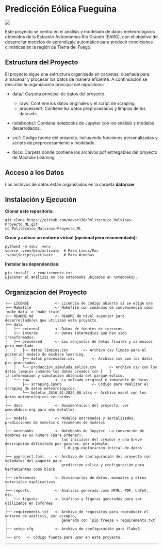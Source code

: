 # Predicción Eólica Fueguina

<a target="_blank" href="https://cookiecutter-data-science.drivendata.org/">
    <img src="https://img.shields.io/badge/CCDS-Project%20template-328F97?logo=cookiecutter" />
</a>

Este proyecto se centra en el análisis y modelado de datos meteorológicos obtenidos de la Estación Astronómica Río Grande (EARG), con el objetivo de desarrollar modelos de aprendizaje automático para predecir condiciones climáticas en la región de Tierra del Fuego.

## **Estructura del Proyecto**
El proyecto sigue una estructura organizada en carpetas, diseñada para almacenar y procesar los datos de manera eficiente. A continuación se describe la organización principal del repositorio:

- data/: Carpeta principal de datos del proyecto.
    - raw/: Contiene los datos originales y el script de scraping.
    - processed/: Contiene los datos preprocesados y limpios de los datasets.

- notebooks/: Contiene notebooks de Jupyter con los análisis y modelos desarrollados.

- src/: Código fuente del proyecto, incluyendo funciones personalizadas y scripts de preprocesamiento y modelado.

- docs: Carpeta donde contiene los archivos pdf entregables del proyecto de Machine Learning

## **Acceso a los Datos**
Los archivos de datos están organizados en la carpeta **data/raw**

## **Instalación y Ejecución**
**Clonar este repositorio:**
```
git clone https://github.com/never130/Politecnico_Malvinas-Proyecto_ML.git
cd Politecnico_Malvinas-Proyecto_ML
```
**Crear y activar un entorno virtual (opcional pero recomendado):**
```
python3 -m venv .venv
source .venv/bin/activate  # Para Linux/Mac
.venv\Scripts\activate     # Para Windows
```
**Instalar las dependencias:**
```
pip install -r requirements.txt
Ejecutar el análisis en los notebooks ubicados en notebooks/.
```

## Organizacion del Proyecto

```
├── LICENSE            <- Licencia de código abierto si se elige una
├── Makefile           <- Makefile con comandos de conveniencia como `make data` o `make train`
├── README.md          <- README de nivel superior para desarrolladores que utilizan este proyecto.
├── data
│   ├── external       <- Datos de fuentes de terceros.
│   ├── interim        <- Datos intermedios que han sido transformados.
│   ├── processed      <- Los conjuntos de datos finales y canónicos para modelado.
│   │   ├── datos_limpios.csv       <- Archivo csv limpio para el posterior modelo de machine learning.
│   │   ├── datos procesados.csv        <- Archivo csv con los datos pre-procesados.
│   │   └── produccion_simulada_eolica.csv      <- Archivo csv con los datos limpios sumando los datos creados con │   │                                              la informacion y simulacion obtenida del parque eolico.
│   └── raw            <- La volcado original e inmutable de datos.
│       ├── scraping.ipynb              <- Código para realizar el scraping de datos meteorológicos.
│       └── boletin_2016_01-2024_08.xlsx <- Archivo excel con los datos meteorológicos extraídos.
│       
├── docs               <- Documentacion del proyecto; ver www.mkdocs.org para más detalles
│
├── models             <- Modelos entrenados y serializados, predicciones de modelos o resúmenes de modelos
│
├── notebooks          <- Notebooks de Jupyter. La convención de nombres es un número (para ordenar),
│                         las iniciales del creador y una breve descripción delimitada por guiones, por ejemplo,
│                         `1.0-jqp-exploración-inicial-de-datos`.
│
├── pyproject.toml     <- Archivo de configuración del proyecto con metadatos del paquete para 
│                         prediccion_eolica y configuración para herramientas como black
│
├── references         <- Diccionarios de datos, manuales y otros materiales explicativos.
│
├── reports            <- Análisis generado como HTML, PDF, LaTeX, etc.
│   └── figures        <- Gráficos y figuras generados para ser utilizados en informes
│
├── requirements.txt   <- Archivo de requisitos para reproducir el entorno de análisis, por ejemplo,
│                         generado con `pip freeze > requirements.txt`
│
├── setup.cfg          <- Archivo de configuración para flake8
│
└── src   <- Código fuente para usar en este proyecto.

```

--------

